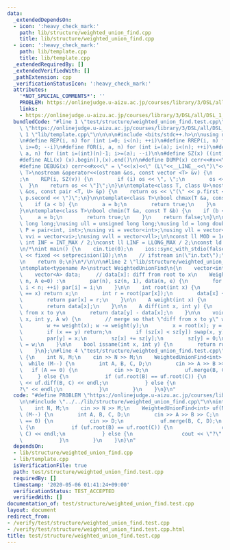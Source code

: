 ```yaml
---
data:
  _extendedDependsOn:
  - icon: ':heavy_check_mark:'
    path: lib/structure/weighted_union_find.cpp
    title: lib/structure/weighted_union_find.cpp
  - icon: ':heavy_check_mark:'
    path: lib/template.cpp
    title: lib/template.cpp
  _extendedRequiredBy: []
  _extendedVerifiedWith: []
  _pathExtension: cpp
  _verificationStatusIcon: ':heavy_check_mark:'
  attributes:
    '*NOT_SPECIAL_COMMENTS*': ''
    PROBLEM: https://onlinejudge.u-aizu.ac.jp/courses/library/3/DSL/all/DSL_1_B
    links:
    - https://onlinejudge.u-aizu.ac.jp/courses/library/3/DSL/all/DSL_1_B
  bundledCode: "#line 1 \"test/structure/weighted_union_find.test.cpp\"\n#define PROBLEM\
    \ \"https://onlinejudge.u-aizu.ac.jp/courses/library/3/DSL/all/DSL_1_B\"\n\n#line\
    \ 1 \"lib/template.cpp\"\n\n\n\n#include <bits/stdc++.h>\n\nusing namespace std;\n\
    \n#define REP(i, n) for (int i=0; i<(n); ++i)\n#define RREP(i, n) for (int i=(int)(n)-1;\
    \ i>=0; --i)\n#define FOR(i, a, n) for (int i=(a); i<(n); ++i)\n#define RFOR(i,\
    \ a, n) for (int i=(int)(n)-1; i>=(a); --i)\n\n#define SZ(x) ((int)(x).size())\n\
    #define ALL(x) (x).begin(),(x).end()\n\n#define DUMP(x) cerr<<#x<<\" = \"<<(x)<<endl\n\
    #define DEBUG(x) cerr<<#x<<\" = \"<<(x)<<\" (L\"<<__LINE__<<\")\"<<endl;\n\ntemplate<class\
    \ T>\nostream &operator<<(ostream &os, const vector <T> &v) {\n    os << \"[\"\
    ;\n    REP(i, SZ(v)) {\n        if (i) os << \", \";\n        os << v[i];\n  \
    \  }\n    return os << \"]\";\n}\n\ntemplate<class T, class U>\nostream &operator<<(ostream\
    \ &os, const pair <T, U> &p) {\n    return os << \"(\" << p.first << \" \" <<\
    \ p.second << \")\";\n}\n\ntemplate<class T>\nbool chmax(T &a, const T &b) {\n\
    \    if (a < b) {\n        a = b;\n        return true;\n    }\n    return false;\n\
    }\n\ntemplate<class T>\nbool chmin(T &a, const T &b) {\n    if (b < a) {\n   \
    \     a = b;\n        return true;\n    }\n    return false;\n}\n\nusing ll =\
    \ long long;\nusing ull = unsigned long long;\nusing ld = long double;\nusing\
    \ P = pair<int, int>;\nusing vi = vector<int>;\nusing vll = vector<ll>;\nusing\
    \ vvi = vector<vi>;\nusing vvll = vector<vll>;\n\nconst ll MOD = 1e9 + 7;\nconst\
    \ int INF = INT_MAX / 2;\nconst ll LINF = LLONG_MAX / 2;\nconst ld eps = 1e-9;\n\
    \n/*\nint main() {\n    cin.tie(0);\n    ios::sync_with_stdio(false);\n    cout\
    \ << fixed << setprecision(10);\n\n    // ifstream in(\"in.txt\");\n    // cin.rdbuf(in.rdbuf());\n\
    \n    return 0;\n}\n*/\n\n\n#line 2 \"lib/structure/weighted_union_find.cpp\"\n\
    \ntemplate<typename A>\nstruct WeightedUnionFind\n{\n    vector<int> par, sz;\n\
    \    vector<A> data;     // data[x]: diff from root to x\n    WeightedUnionFind(int\
    \ n, A e=0) :\n        par(n), sz(n, 1), data(n, e) {\n        for (int i = 0;\
    \ i < n; ++i) par[i] = i;\n    }\n\n    int root(int x) {\n        if (par[x]\
    \ == x) return x;\n        int r = root(par[x]);\n        data[x] += data[par[x]];\n\
    \        return par[x] = r;\n    }\n\n    A weight(int x) {\n        root(x);\n\
    \        return data[x];\n    }\n\n    A diff(int x, int y) {\n        // diff\
    \ from x to y\n        return data[y] - data[x];\n    }\n\n    void merge(int\
    \ x, int y, A w) {\n        // merge so that \"diff from x to y\" will be w.\n\
    \        w += weight(x); w -= weight(y);\n        x = root(x); y = root(y);\n\
    \        if (x == y) return;\n        if (sz[x] < sz[y]) swap(x, y), w = -w;\n\
    \        par[y] = x;\n        sz[x] += sz[y];\n        sz[y] = 0;\n        data[y]\
    \ = w;\n    }\n\n    bool issame(int x, int y) {\n        return root(x) == root(y);\n\
    \    }\n};\n#line 4 \"test/structure/weighted_union_find.test.cpp\"\n\nint main()\
    \ {\n    int N, M;\n    cin >> N >> M;\n    WeightedUnionFind<int> uf(N);\n  \
    \  while (M--) {\n        int A, B, C, D;\n        cin >> A >> B >> C;\n     \
    \   if (A == 0) {\n            cin >> D;\n            uf.merge(B, C, D);\n   \
    \     } else {\n            if (uf.root(B) == uf.root(C)) {\n                cout\
    \ << uf.diff(B, C) << endl;\n            } else {\n                cout << \"\
    ?\" << endl;\n            }\n        }\n    }\n}\n"
  code: "#define PROBLEM \"https://onlinejudge.u-aizu.ac.jp/courses/library/3/DSL/all/DSL_1_B\"\
    \n\n#include \"../../lib/structure/weighted_union_find.cpp\"\n\nint main() {\n\
    \    int N, M;\n    cin >> N >> M;\n    WeightedUnionFind<int> uf(N);\n    while\
    \ (M--) {\n        int A, B, C, D;\n        cin >> A >> B >> C;\n        if (A\
    \ == 0) {\n            cin >> D;\n            uf.merge(B, C, D);\n        } else\
    \ {\n            if (uf.root(B) == uf.root(C)) {\n                cout << uf.diff(B,\
    \ C) << endl;\n            } else {\n                cout << \"?\" << endl;\n\
    \            }\n        }\n    }\n}\n"
  dependsOn:
  - lib/structure/weighted_union_find.cpp
  - lib/template.cpp
  isVerificationFile: true
  path: test/structure/weighted_union_find.test.cpp
  requiredBy: []
  timestamp: '2020-05-06 01:41:24+09:00'
  verificationStatus: TEST_ACCEPTED
  verifiedWith: []
documentation_of: test/structure/weighted_union_find.test.cpp
layout: document
redirect_from:
- /verify/test/structure/weighted_union_find.test.cpp
- /verify/test/structure/weighted_union_find.test.cpp.html
title: test/structure/weighted_union_find.test.cpp
---
```

